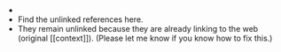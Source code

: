 -
- Find the unlinked references here.
- They remain unlinked because they are already linking to the web (original [[context]]). (Please let me know if you know how to fix this.)